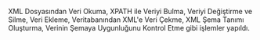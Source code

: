 XML Dosyasından Veri Okuma, XPATH ile Veriyi Bulma, Veriyi Değiştirme ve Silme, Veri Ekleme,
Veritabanından XML'e Veri Çekme, XML Şema Tanımı Oluşturma, Verinin Şemaya Uygunluğunu Kontrol Etme gibi işlemler yapıldı.
